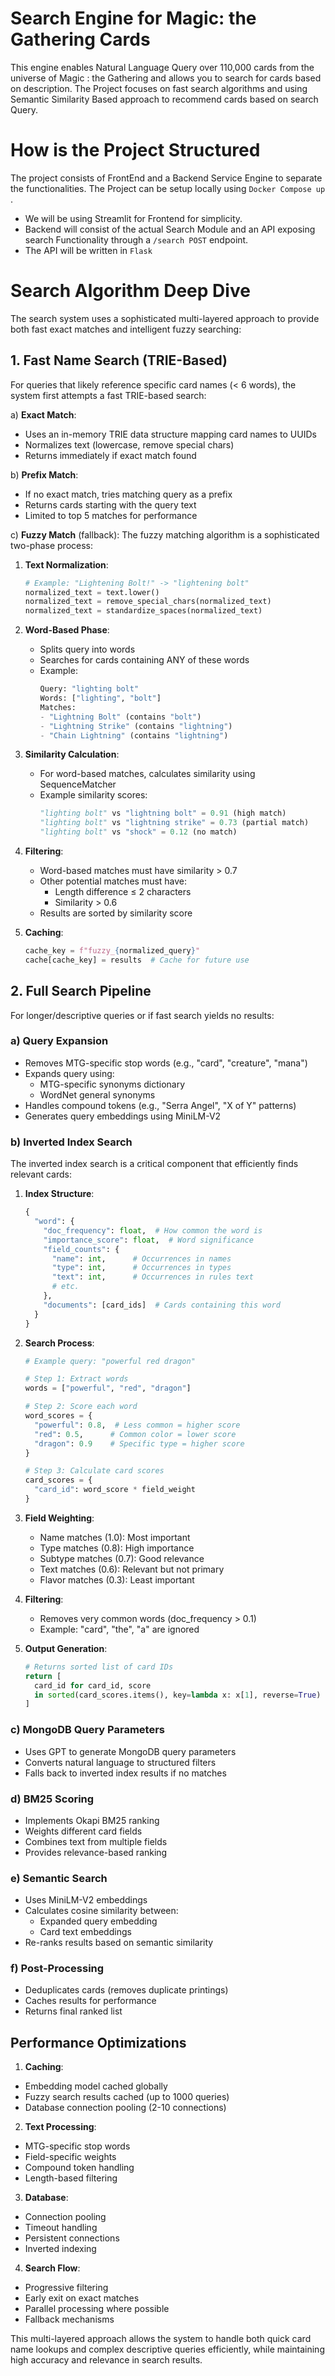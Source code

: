 # Search Engine for Magic: the Gathering Cards 

This engine enables Natural Language Query over 110,000 cards from the universe of Magic : the Gathering and allows you to search for cards based on description. The Project focuses on fast search algorithms and using Semantic Similarity Based approach to recommend cards based on search Query. 


# How is the Project Structured 

The project consists of FrontEnd and a Backend Service Engine to separate the functionalities. The Project can be setup locally using ```Docker Compose up ```.
- We will be using Streamlit for Frontend for simplicity. 
- Backend will consist of the actual Search Module and an API exposing search Functionality through a ```/search POST``` endpoint.
- The API will be written in ```Flask```


# Search Algorithm Deep Dive

The search system uses a sophisticated multi-layered approach to provide both fast exact matches and intelligent fuzzy searching:

## 1. Fast Name Search (TRIE-Based)
For queries that likely reference specific card names (< 6 words), the system first attempts a fast TRIE-based search:

a) **Exact Match**:
- Uses an in-memory TRIE data structure mapping card names to UUIDs
- Normalizes text (lowercase, remove special chars)
- Returns immediately if exact match found

b) **Prefix Match**:
- If no exact match, tries matching query as a prefix
- Returns cards starting with the query text
- Limited to top 5 matches for performance

c) **Fuzzy Match** (fallback):
The fuzzy matching algorithm is a sophisticated two-phase process:

1. **Text Normalization**:
   ```python
   # Example: "Lightening Bolt!" -> "lightening bolt"
   normalized_text = text.lower()
   normalized_text = remove_special_chars(normalized_text)
   normalized_text = standardize_spaces(normalized_text)
   ```

2. **Word-Based Phase**:
   - Splits query into words
   - Searches for cards containing ANY of these words
   - Example:
     ```python
     Query: "lighting bolt"
     Words: ["lighting", "bolt"]
     Matches: 
     - "Lightning Bolt" (contains "bolt")
     - "Lightning Strike" (contains "lightning")
     - "Chain Lightning" (contains "lightning")
     ```

3. **Similarity Calculation**:
   - For word-based matches, calculates similarity using SequenceMatcher
   - Example similarity scores:
     ```python
     "lighting bolt" vs "lightning bolt" = 0.91 (high match)
     "lighting bolt" vs "lightning strike" = 0.73 (partial match)
     "lighting bolt" vs "shock" = 0.12 (no match)
     ```

4. **Filtering**:
   - Word-based matches must have similarity > 0.7
   - Other potential matches must have:
     - Length difference ≤ 2 characters
     - Similarity > 0.6
   - Results are sorted by similarity score

5. **Caching**:
   ```python
   cache_key = f"fuzzy_{normalized_query}"
   cache[cache_key] = results  # Cache for future use
   ```

## 2. Full Search Pipeline
For longer/descriptive queries or if fast search yields no results:

### a) Query Expansion
- Removes MTG-specific stop words (e.g., "card", "creature", "mana")
- Expands query using:
  - MTG-specific synonyms dictionary
  - WordNet general synonyms
- Handles compound tokens (e.g., "Serra Angel", "X of Y" patterns)
- Generates query embeddings using MiniLM-V2

### b) Inverted Index Search
The inverted index search is a critical component that efficiently finds relevant cards:

1. **Index Structure**:
   ```python
   {
     "word": {
       "doc_frequency": float,  # How common the word is
       "importance_score": float,  # Word significance
       "field_counts": {
         "name": int,      # Occurrences in names
         "type": int,      # Occurrences in types
         "text": int,      # Occurrences in rules text
         # etc.
       },
       "documents": [card_ids]  # Cards containing this word
     }
   }
   ```

2. **Search Process**:
   ```python
   # Example query: "powerful red dragon"
   
   # Step 1: Extract words
   words = ["powerful", "red", "dragon"]
   
   # Step 2: Score each word
   word_scores = {
     "powerful": 0.8,  # Less common = higher score
     "red": 0.5,      # Common color = lower score
     "dragon": 0.9    # Specific type = higher score
   }
   
   # Step 3: Calculate card scores
   card_scores = {
     "card_id": word_score * field_weight
   }
   ```

3. **Field Weighting**:
   - Name matches (1.0): Most important
   - Type matches (0.8): High importance
   - Subtype matches (0.7): Good relevance
   - Text matches (0.6): Relevant but not primary
   - Flavor matches (0.3): Least important

4. **Filtering**:
   - Removes very common words (doc_frequency > 0.1)
   - Example: "card", "the", "a" are ignored

5. **Output Generation**:
   ```python
   # Returns sorted list of card IDs
   return [
     card_id for card_id, score 
     in sorted(card_scores.items(), key=lambda x: x[1], reverse=True)
   ]
   ```

### c) MongoDB Query Parameters
- Uses GPT to generate MongoDB query parameters
- Converts natural language to structured filters
- Falls back to inverted index results if no matches

### d) BM25 Scoring
- Implements Okapi BM25 ranking
- Weights different card fields
- Combines text from multiple fields
- Provides relevance-based ranking

### e) Semantic Search
- Uses MiniLM-V2 embeddings
- Calculates cosine similarity between:
  - Expanded query embedding
  - Card text embeddings
- Re-ranks results based on semantic similarity

### f) Post-Processing
- Deduplicates cards (removes duplicate printings)
- Caches results for performance
- Returns final ranked list

## Performance Optimizations

1. **Caching**:
- Embedding model cached globally
- Fuzzy search results cached (up to 1000 queries)
- Database connection pooling (2-10 connections)

2. **Text Processing**:
- MTG-specific stop words
- Field-specific weights
- Compound token handling
- Length-based filtering

3. **Database**:
- Connection pooling
- Timeout handling
- Persistent connections
- Inverted indexing

4. **Search Flow**:
- Progressive filtering
- Early exit on exact matches
- Parallel processing where possible
- Fallback mechanisms

This multi-layered approach allows the system to handle both quick card name lookups and complex descriptive queries efficiently, while maintaining high accuracy and relevance in search results.
